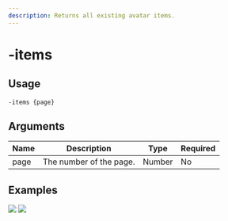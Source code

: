 ```yaml
---
description: Returns all existing avatar items.
---
```


# -items

## Usage

```
-items {page}
```

## Arguments

| Name | Description             | Type   | Required |
| ---- | ----------------------- | ------ | -------- |
| page | The number of the page. | Number | No       |

## Examples

![](https://user-images.githubusercontent.com/111157596/234332919-ece92771-a549-4858-91e1-ee4b74ab11e0.png) ![](https://user-images.githubusercontent.com/111157596/234332965-fde06563-26c1-4e0e-bc6e-91509753a4b5.png)

